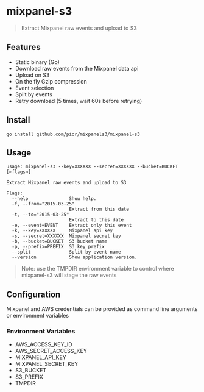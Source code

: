 # mixpanel-s3

> Extract Mixpanel raw events and upload to S3

## Features

- Static binary (Go)
- Download raw events from the Mixpanel data api
- Upload on S3
- On the fly Gzip compression
- Event selection
- Split by events
- Retry download (5 times, wait 60s before retrying)

## Install

    go install github.com/pior/mixpanels3/mixpanel-s3

## Usage

    usage: mixpanel-s3 --key=XXXXXX --secret=XXXXXX --bucket=BUCKET [<flags>]

    Extract Mixpanel raw events and upload to S3

    Flags:
      --help               Show help.
      -f, --from="2015-03-25"  
                           Extract from this date
      -t, --to="2015-03-25"  
                           Extract to this date
      -e, --event=EVENT    Extract only this event
      -k, --key=XXXXXX     Mixpanel api key
      -s, --secret=XXXXXX  Mixpanel secret key
      -b, --bucket=BUCKET  S3 bucket name
      -p, --prefix=PREFIX  S3 key prefix
      --split              Split by event name
      --version            Show application version.

> Note: use the TMPDIR environment variable to control where mixpanel-s3 will
> stage the raw events

## Configuration

Mixpanel and AWS credentials can be provided as command line arguments or environment variables

### Environment Variables

- AWS_ACCESS_KEY_ID
- AWS_SECRET_ACCESS_KEY
- MIXPANEL_API_KEY
- MIXPANEL_SECRET_KEY
- S3_BUCKET
- S3_PREFIX
- TMPDIR
